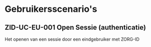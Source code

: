 # Gebruikersscenario's

## ZID-UC-EU-001 Open Sessie (authenticatie)

Het openen van een sessie door een eindgebruiker met ZORG-ID



